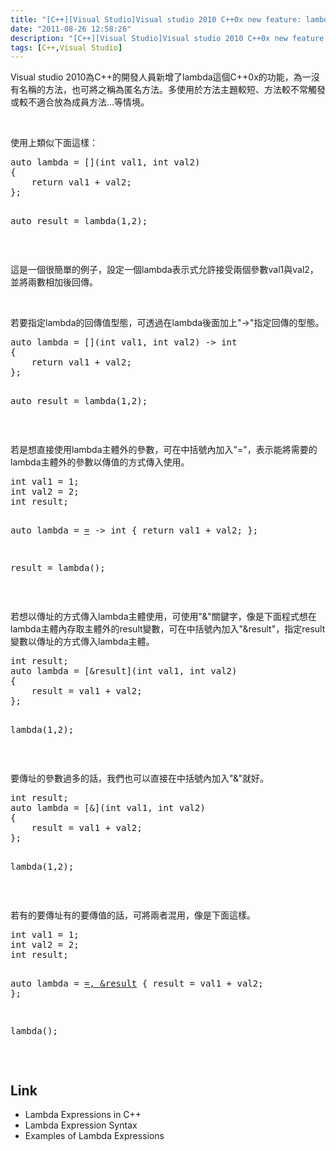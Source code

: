 ```yaml
---
title: "[C++][Visual Studio]Visual studio 2010 C++0x new feature: lambda"
date: "2011-08-26 12:58:26"
description: "[C++][Visual Studio]Visual studio 2010 C++0x new feature: lambda"
tags: [C++,Visual Studio]
---
```


<p>
	Visual studio 2010為C++的開發人員新增了lambda這個C++0x的功能，為一沒有名稱的方法，也可將之稱為匿名方法。多使用於方法主題較短、方法較不常觸發或較不適合放為成員方法...等情境。</p>
<p>
	 </p>
<p>
	使用上類似下面這樣：</p>
<div class="wlWriterSmartContent" id="scid:812469c5-0cb0-4c63-8c15-c81123a09de7:3f9ce686-ad7b-420d-bd4e-af321f221870" style="padding-bottom: 0px; margin: 0px; padding-left: 0px; padding-right: 0px; display: inline; float: none; padding-top: 0px">
	<pre class="c" name="code">
auto lambda = [](int val1, int val2)
{
	return val1 + val2;
};
	
auto result = lambda(1,2);</pre>
</div>
<p>
	 </p>
<p>
	這是一個很簡單的例子，設定一個lambda表示式允許接受兩個參數val1與val2，並將兩數相加後回傳。</p>
<p>
	 </p>
<p>
	若要指定lambda的回傳值型態，可透過在lambda後面加上"-&gt;"指定回傳的型態。</p>
<div class="wlWriterSmartContent" id="scid:812469c5-0cb0-4c63-8c15-c81123a09de7:90ce63eb-3e3a-42d0-accf-ddf9b398ce60" style="padding-bottom: 0px; margin: 0px; padding-left: 0px; padding-right: 0px; display: inline; float: none; padding-top: 0px">
	<pre class="c" name="code">
auto lambda = [](int val1, int val2) -&gt; int
{
	return val1 + val2;
};
	
auto result = lambda(1,2);</pre>
</div>
<p>
	 </p>
<p>
	若是想直接使用lambda主體外的參數，可在中括號內加入"="，表示能將需要的lambda主體外的參數以傳值的方式傳入使用。</p>
<div class="wlWriterSmartContent" id="scid:812469c5-0cb0-4c63-8c15-c81123a09de7:710f29d2-a2cf-40c8-9abe-5e78b26cbb45" style="padding-bottom: 0px; margin: 0px; padding-left: 0px; padding-right: 0px; display: inline; float: none; padding-top: 0px">
	<pre class="c" name="code">
int val1 = 1;
int val2 = 2;
int result;

auto lambda = [=]() -&gt; int
{
	return val1 + val2;
};
	
result = lambda();</pre>
</div>
<p>
	 </p>
<p>
	若想以傳址的方式傳入lambda主體使用，可使用"&amp;"關鍵字，像是下面程式想在lambda主體內存取主體外的result變數，可在中括號內加入"&amp;result"，指定result變數以傳址的方式傳入lambda主體。</p>
<div class="wlWriterSmartContent" id="scid:812469c5-0cb0-4c63-8c15-c81123a09de7:dd08795a-756f-4ecb-a5a3-f0be98e31472" style="padding-bottom: 0px; margin: 0px; padding-left: 0px; padding-right: 0px; display: inline; float: none; padding-top: 0px">
	<pre class="c" name="code">
int result;
auto lambda = [&amp;result](int val1, int val2)
{
	result = val1 + val2;
};
	
lambda(1,2);</pre>
</div>
<p>
	 </p>
<p>
	要傳址的參數過多的話，我們也可以直接在中括號內加入"&amp;"就好。</p>
<div class="wlWriterSmartContent" id="scid:812469c5-0cb0-4c63-8c15-c81123a09de7:c22fdb63-47cb-4592-b2bb-cced9eced4bc" style="padding-bottom: 0px; margin: 0px; padding-left: 0px; padding-right: 0px; display: inline; float: none; padding-top: 0px">
	<pre class="c" name="code">
int result;
auto lambda = [&amp;](int val1, int val2)
{
	result = val1 + val2;
};
	
lambda(1,2);</pre>
</div>
<p>
	 </p>
<p>
	若有的要傳址有的要傳值的話，可將兩者混用，像是下面這樣。</p>
<div class="wlWriterSmartContent" id="scid:812469c5-0cb0-4c63-8c15-c81123a09de7:6814a634-964a-4210-9ac3-ac8ed542f6bd" style="padding-bottom: 0px; margin: 0px; padding-left: 0px; padding-right: 0px; display: inline; float: none; padding-top: 0px">
	<pre class="c" name="code">
int val1 = 1;
int val2 = 2;
int result;

auto lambda = [=, &amp;result]()
{
	result = val1 + val2;
};
	
lambda();</pre>
</div>
<p>
	 </p>
<h2>
	Link</h2>
<ul>
	<li>
		Lambda Expressions in C++</li>
	<li>
		Lambda Expression Syntax</li>
	<li>
		Examples of Lambda Expressions</li>
</ul>
